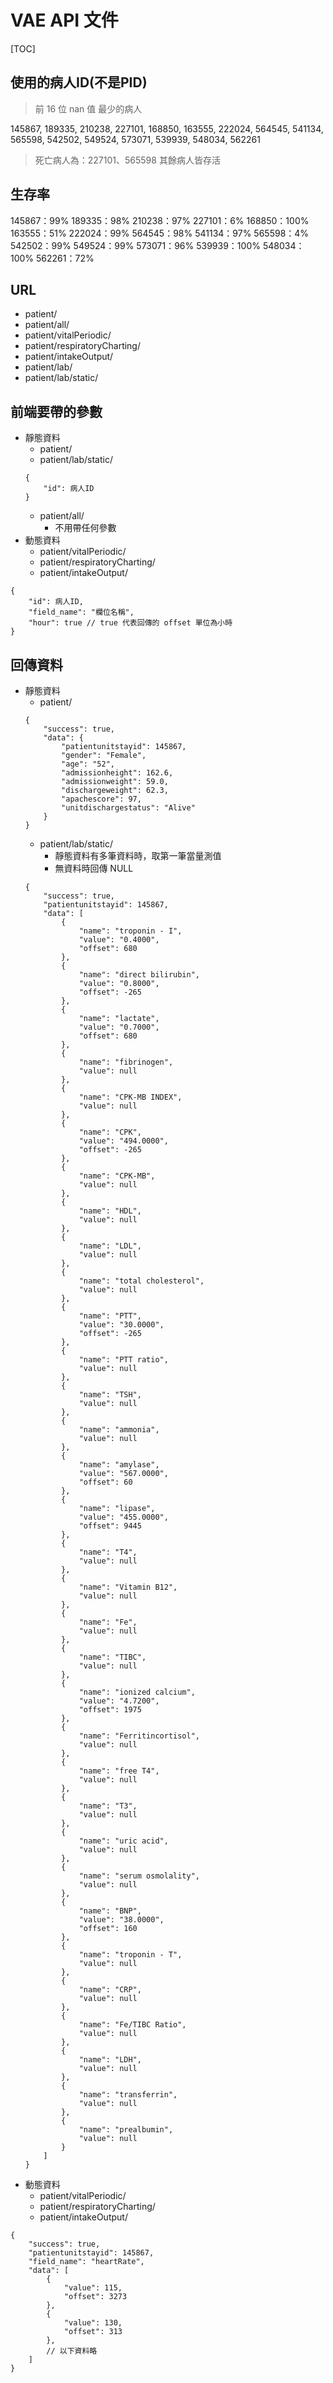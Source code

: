 # VAE API 文件
[TOC]

## 使用的病人ID(不是PID)
> 前 16 位 nan 值 最少的病人

145867, 189335, 210238, 227101, 168850, 163555, 222024, 564545, 541134, 565598, 542502, 549524, 573071, 539939, 548034, 562261
> 死亡病人為：227101、565598
> 其餘病人皆存活
## 生存率
145867：99%
189335：98%
210238：97%
227101：6%
168850：100%
163555：51%
222024：99%
564545：98%
541134：97%
565598：4%
542502：99%
549524：99%
573071：96%
539939：100%
548034：100%
562261：72%

## URL

- patient/
- patient/all/
- patient/vitalPeriodic/
- patient/respiratoryCharting/
- patient/intakeOutput/
- patient/lab/
- patient/lab/static/

## 前端要帶的參數

- 靜態資料
    - patient/
    - patient/lab/static/
    ```json=
    {
        "id": 病人ID
    }
    ```
    - patient/all/
        - 不用帶任何參數
- 動態資料
    - patient/vitalPeriodic/
    - patient/respiratoryCharting/
    - patient/intakeOutput/
```json=
{
    "id": 病人ID,
    "field_name": "欄位名稱",
    "hour": true // true 代表回傳的 offset 單位為小時
}
```

## 回傳資料

- 靜態資料
    - patient/
    ```json=
    {
        "success": true,
        "data": {
            "patientunitstayid": 145867,
            "gender": "Female",
            "age": "52",
            "admissionheight": 162.6,
            "admissionweight": 59.0,
            "dischargeweight": 62.3,
            "apachescore": 97,
            "unitdischargestatus": "Alive"
        }
    }
    ```
    - patient/lab/static/
        - 靜態資料有多筆資料時，取第一筆當量測值
        - 無資料時回傳 NULL
    ```json=
    {
        "success": true,
        "patientunitstayid": 145867,
        "data": [
            {
                "name": "troponin - I",
                "value": "0.4000",
                "offset": 680
            },
            {
                "name": "direct bilirubin",
                "value": "0.8000",
                "offset": -265
            },
            {
                "name": "lactate",
                "value": "0.7000",
                "offset": 680
            },
            {
                "name": "fibrinogen",
                "value": null
            },
            {
                "name": "CPK-MB INDEX",
                "value": null
            },
            {
                "name": "CPK",
                "value": "494.0000",
                "offset": -265
            },
            {
                "name": "CPK-MB",
                "value": null
            },
            {
                "name": "HDL",
                "value": null
            },
            {
                "name": "LDL",
                "value": null
            },
            {
                "name": "total cholesterol",
                "value": null
            },
            {
                "name": "PTT",
                "value": "30.0000",
                "offset": -265
            },
            {
                "name": "PTT ratio",
                "value": null
            },
            {
                "name": "TSH",
                "value": null
            },
            {
                "name": "ammonia",
                "value": null
            },
            {
                "name": "amylase",
                "value": "567.0000",
                "offset": 60
            },
            {
                "name": "lipase",
                "value": "455.0000",
                "offset": 9445
            },
            {
                "name": "T4",
                "value": null
            },
            {
                "name": "Vitamin B12",
                "value": null
            },
            {
                "name": "Fe",
                "value": null
            },
            {
                "name": "TIBC",
                "value": null
            },
            {
                "name": "ionized calcium",
                "value": "4.7200",
                "offset": 1975
            },
            {
                "name": "Ferritincortisol",
                "value": null
            },
            {
                "name": "free T4",
                "value": null
            },
            {
                "name": "T3",
                "value": null
            },
            {
                "name": "uric acid",
                "value": null
            },
            {
                "name": "serum osmolality",
                "value": null
            },
            {
                "name": "BNP",
                "value": "38.0000",
                "offset": 160
            },
            {
                "name": "troponin - T",
                "value": null
            },
            {
                "name": "CRP",
                "value": null
            },
            {
                "name": "Fe/TIBC Ratio",
                "value": null
            },
            {
                "name": "LDH",
                "value": null
            },
            {
                "name": "transferrin",
                "value": null
            },
            {
                "name": "prealbumin",
                "value": null
            }
        ]
    }
    ```
- 動態資料
    - patient/vitalPeriodic/
    - patient/respiratoryCharting/
    - patient/intakeOutput/
```json=
{
    "success": true,
    "patientunitstayid": 145867,
    "field_name": "heartRate",
    "data": [
        {
            "value": 115,
            "offset": 3273
        },
        {
            "value": 130,
            "offset": 313
        },
        // 以下資料略
    ]
}
```